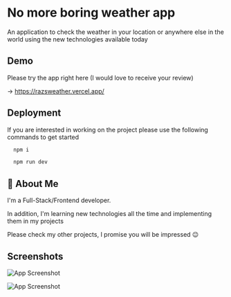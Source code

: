 
# No more boring weather app

An application to check the weather in your location or anywhere else in the world using the new technologies available today




## Demo

Please try the app right here (I would love to receive your review)

-> https://razsweather.vercel.app/


## Deployment
If you are interested in working on the project please use the following commands to get started

```bash
  npm i
```
```bash
  npm run dev
```


## 🚀 About Me
I'm a Full-Stack/Frontend developer.

In addition, I'm learning new technologies all the time and implementing them in my projects

Please check my other projects, I promise you will be impressed 😉


## Screenshots

![App Screenshot](https://res.cloudinary.com/de2rdmsca/image/upload/v1703086312/Screenshot_2023-12-20_173030_wk7wjg.png)

![App Screenshot](https://res.cloudinary.com/de2rdmsca/image/upload/v1703086501/Screenshot_2023-12-20_173451_kgfz2i.png)

